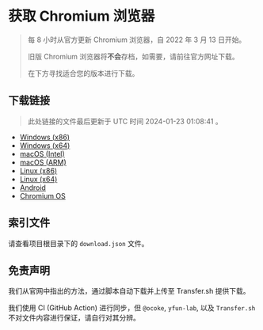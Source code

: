 # 获取 Chromium 浏览器

> 每 8 小时从官方更新 Chromium 浏览器，自 2022 年 3 月 13 日开始。
> 
> 旧版 Chromium 浏览器将**不会**存档，如需要，请前往官方网址下载。
>
> 在下方寻找适合您的版本进行下载。

## 下载链接

> 此处链接的文件最后更新于 UTC 时间 2024-01-23 01:08:41
。

- [Windows (x86)](https://transfer.sh/6zBjtEJhan/Win.zip)
- [Windows (x64)](https://transfer.sh/3wVjnD9c4h/Win_x64.zip)
- [macOS (Intel)](https://transfer.sh/tbPReH6BiL/Mac.zip)
- [macOS (ARM)](https://transfer.sh/78YzFHIM7b/Mac_Arm.zip)
- [Linux (x86)](https://transfer.sh/YVeRdKN8pc/Linux.zip)
- [Linux (x64)](https://transfer.sh/5fMcSiUemc/Linux_x64.zip)
- [Android](https://transfer.sh/59DubQRymN/Android.zip)
- [Chromium OS](https://transfer.sh/Q3vg7w2RY6/Linux_ChromiumOS_Full.zip)

## 索引文件

请查看项目根目录下的 `download.json` 文件。

## 免责声明

我们从官网中指出的方法，通过脚本自动下载并上传至 Transfer.sh 提供下载。

我们使用 CI (GitHub Action) 进行同步，但 `@ocoke`, `yfun-lab`, 以及 `Transfer.sh` 不对文件内容进行保证，请自行对其分辨。
